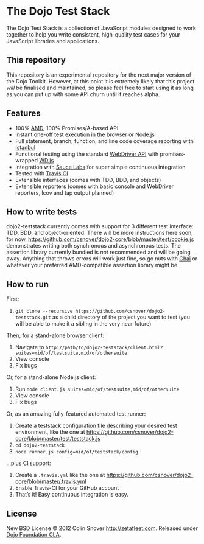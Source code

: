 # The Dojo Test Stack

The Dojo Test Stack is a collection of JavaScript modules designed to work together to help you write consistent,
high-quality test cases for your JavaScript libraries and applications.


## This repository

This repository is an experimental repository for the next major version of the Dojo Toolkit. However, at this point
it is extremely likely that this project *will* be finalised and maintained, so please feel free to start using it
as long as you can put up with some API churn until it reaches alpha.


## Features

* 100% [AMD](https://github.com/amdjs/amdjs-api/wiki/AMD), 100% Promises/A-based API
* Instant one-off test execution in the browser or Node.js
* Full statement, branch, function, and line code coverage reporting with
  [Istanbul](https://github.com/gotwarlost/istanbul)
* Functional testing using the standard [WebDriver API](http://www.w3.org/TR/webdriver/) with promises-wrapped
  [WD.js](https://github.com/admc/wd)
* Integration with [Sauce Labs](http://saucelabs.com/) for super simple continuous integration
* Tested with [Travis CI](http://travis-ci.org/)
* Extensible interfaces (comes with TDD, BDD, and objects)
* Extensible reporters (comes with basic console and WebDriver reporters, lcov and tap output planned)


## How to write tests

dojo2-teststack currently comes with support for 3 different test interface: TDD, BDD, and object-oriented. There will
be more instructions here soon; for now, https://github.com/csnover/dojo2-core/blob/master/test/cookie.js demonstrates
writing both synchronous and asynchronous tests. The assertion library currently bundled is _not_ recommended and will
be going away. Anything that throws errors will work just fine, so go nuts with [Chai](http://chaijs.com/) or whatever
your preferred AMD-compatible assertion library might be.


## How to run

First:

1. `git clone --recursive https://github.com/csnover/dojo2-teststack.git` as a child
   directory of the project you want to test (you will be able to make it a sibling in the very near future)

Then, for a stand-alone browser client:

1. Navigate to `http://path/to/dojo2-teststack/client.html?suites=mid/of/testsuite,mid/of/othersuite`
1. View console
1. Fix bugs

Or, for a stand-alone Node.js client:

1. Run `node client.js suites=mid/of/testsuite,mid/of/othersuite`
1. View console
1. Fix bugs

Or, as an amazing fully-featured automated test runner:

1. Create a teststack configuration file describing your desired test environment, like the one at
   https://github.com/csnover/dojo2-core/blob/master/test/teststack.js
1. `cd dojo2-teststack`
1. `node runner.js config=mid/of/teststack/config`

…plus CI support:

1. Create a `.travis.yml` like the one at https://github.com/csnover/dojo2-core/blob/master/.travis.yml
2. Enable Travis-CI for your GitHub account
3. That’s it! Easy continuous integration is easy.


## License

New BSD License © 2012 Colin Snover http://zetafleet.com. Released under
[Dojo Foundation CLA](http://dojofoundation.org/about/cla).